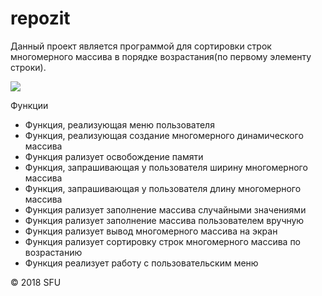 # repozit

<p>Данный проект является программой для сортировки строк многомерного массива в порядке возрастания(по первому элементу строки).</p>

<img src="https://fiverr-res.cloudinary.com/images/t_thumbnail3_3,q_auto,f_auto/gigs2/98341300/original/5d42a2edd54b08a2505a24cf3af9e96b364f8e40/do-simple-hand-drawn-illustration.jpg"/>

<h10>Функции</h10>

<ul>

<li>Функция, реализующая меню пользователя</li>

<li>Функция, реализующая создание многомерного динамического массива</li>

<li>Функция рализует освобождение памяти</li>

<li>Функция, запрашивающая у пользователя ширину многомерного массива</li>

<li>Функция, запрашивающая у пользователя длину многомерного массива</li>

<li>Функция рализует заполнение массива случайными значениями</li>

<li>Функция рализует заполнение массива пользователем вручную</li>

<li>Функция рализует вывод многомерного массива на экран</li>

<li>Функция рализует сортировку строк многомерного массива по возрастанию</li>

<li>Функция реализует работу с пользовательским меню</li>
</ul>

<p>© 2018 SFU</p>
